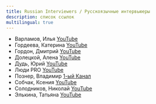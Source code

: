 ```yaml
---
title: Russian Interviewers / Русскоязычные интервьюеры
description: список ссылок
multilingual: true
---
```


- Варламов, Илья [YouTube](https://www.youtube.com/c/VarlamovTalks)
- Гордеева, Катерина [YouTube](https://www.youtube.com/channel/UCpJuziZAwEFnoeNGSaxQlCQ)
- Гордон, Дмитрий [YouTube](https://www.youtube.com/c/Gordonua)
- Долецкой, Алена [YouTube](https://www.youtube.com/c/MastersOfTaste)
- Дудь, Юрий [YouTube](https://www.youtube.com/c/vdud)
- Люди PRO [YouTube](https://www.youtube.com/c/peoplepro)
- Познер, Владимир [1-ый Канал](https://www.1tv.ru/shows/pozner/o-proekte)
- Собчак, Ксения [YouTube](https://www.youtube.com/c/sobchak)
- Солодников, Николай [YouTube](https://www.youtube.com/c/%D0%B5%D1%89%D1%91%D0%BD%D0%B5%D0%BF%D0%BE%D0%B7%D0%BD%D0%B5%D1%80)
- Элькина, Татьяна [YouTube](https://www.youtube.com/c/TatianaElkina)
